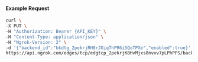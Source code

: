 <!-- Code generated for API Clients. DO NOT EDIT. -->

#### Example Request

```bash
curl \
-X PUT \
-H "Authorization: Bearer {API_KEY}" \
-H "Content-Type: application/json" \
-H "Ngrok-Version: 2" \
-d '{"backend_id":"bkdtg_2pekrjRH8rJOiqThPR6i5QoTPXe","enabled":true}' \
https://api.ngrok.com/edges/tcp/edgtcp_2pekrjK8HvMjxs8nvvv7pLPhPFS/backend
```
